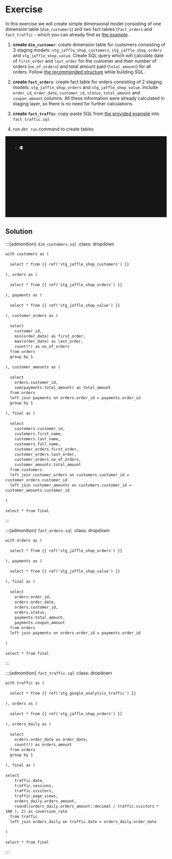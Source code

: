 # Exercise

In this exercise we will create simple dimensional model consisting of one dimension table (`dim_customers`) and two fact tables (`fact_orders` and `fact_traffic` - which you can already find as [the example](../04/marts.md#creating-core-folder).

1. **create `dim_customer`**: create dimension table for customers consisting of 3 staging models: `stg_jaffle_shop_customers`, `stg_jaffle_shop_orders` and `stg_jaffle_shop_value`. Create SQL query which will calculate date of `first_order` and `last_order` for the customer and their number of orders (`no_of_orders`) and total amount paid (`total_amount`) for all orders. Follow [the recommended structure](../04/marts.md#creating-core-folder) while building SQL.

2. **create `fact_orders`**: create fact table for orders consisting of 2 staging models: `stg_jaffle_shop_orders` and `stg_jaffle_shop_value`. Include `order_id`, `order_date`, `customer_id`, `status`, `total_amount` and `coupon_amount` columns. All these information were already calculated in staging layer, so there is no need for further calculations.

3. **create `fact_traffic`**: copy-paste SQL from [the provided example](../04/marts.md#creating-core-folder) into `fact_traffic.sql`

4. run `dbt run` command to create tables

 ![title](../../images/gifs/dbt_run.gif)

 ## Solution


 :::{admonition} `dim_customers.sql`
:class: dropdown

```
with customers as (

  select * from {{ ref('stg_jaffle_shop_customers') }}

), orders as (

  select * from {{ ref('stg_jaffle_shop_orders') }}

), payments as (

  select * from {{ ref('stg_jaffle_shop_value') }}

), customer_orders as (

  select
    customer_id,
    min(order_date) as first_order,
    max(order_date) as last_order,
    count(*) as no_of_orders
  from orders
  group by 1

), customer_amounts as (

  select
    orders.customer_id,
    sum(payments.total_amount) as total_amount
  from orders
  left join payments on orders.order_id = payments.order_id
  group by 1

), final as (

  select 
    customers.customer_id,
    customers.first_name,
    customers.last_name,
    customers.full_name,
    customer_orders.first_order,
    customer_orders.last_order,
    customer_orders.no_of_orders,
    customer_amounts.total_amount
  from customers
  left join customer_orders on customers.customer_id = customer_orders.customer_id
  left join customer_amounts on customers.customer_id = customer_amounts.customer_id

)

select * from final

```
:::


:::{admonition} `fact_orders.sql`
:class: dropdown

```
with orders as (

  select * from {{ ref('stg_jaffle_shop_orders') }}

), payments as (

  select * from {{ ref('stg_jaffle_shop_value') }}

), final as (

  select 
    orders.order_id,
    orders.order_date,
    orders.customer_id,
    orders.status,
    payments.total_amount,
    payments.coupon_amount
  from orders
  left join payments on orders.order_id = payments.order_id

)

select * from final

```
:::


:::{admonition} `fact_traffic.sql`
:class: dropdown

```
with traffic as (

  select * from {{ ref('stg_google_analytics_traffic') }}

), orders as (

  select * from {{ ref('stg_jaffle_shop_orders') }}

), orders_daily as (

  select
    orders.order_date as order_date,
    count(*) as orders_amount
  from orders
  group by 1

), final as (

select 
    traffic.date,
    traffic.sessions,
    traffic.visitors,
    traffic.page_views,
    orders_daily.orders_amount,
    round((orders_daily.orders_amount::decimal / traffic.visitors * 100 ), 2) as coversion_rate
  from traffic
  left join orders_daily on traffic.date = orders_daily.order_date

)

select * from final
```
:::
